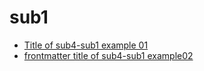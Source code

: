 # sub1
<!--- Generate by gomdtoc start --->
   - [Title of sub4-sub1 example 01](./example01.md)
   - [frontmatter title of sub4-sub1 example02](./example02.md)
<!--- Generate by gomdtoc end --->















